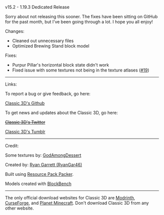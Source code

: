 v15.2 - 1.19.3 Dedicated Release

Sorry about not releasing this sooner. The fixes have been sitting on GitHub for the past month, but I've been going through a lot. I hope you all enjoy!

Changes:

- Cleaned out unnecessary files
- Optimized Brewing Stand block model

Fixes:

- Purpur Pillar's horizontal block state didn't work
- Fixed issue with some textures not being in the texture atlases ([#19](https://github.com/RyanGar46/Classic-3D/issues/19))

---

Links:

To report a bug or give feedback, go here:

[Classic 3D's Github](https://github.com/RyanGar46/Classic-3D/issues)

To get news and updates about the Classic 3D, go here:

~~[Classic 3D's Twitter](https://twitter.com/Classic_3D "No longer in use. Tumblr is now used.")~~

[Classic 3D's Tumblr](https://classic3d.tumblr.com/)

---

Credit:

Some textures by: [GodAmongDessert](https://godamongdessert.carrd.co/)

Created by: [Ryan Garrett (RyanGar46)](https://the-pink-hacker.tumblr.com/)

Built using [Resource Pack Packer](https://github.com/RyanGar46/resource-pack-packer).

Models created with [BlockBench](https://www.blockbench.net)

---

The only official download websites for Classic 3D are [Modrinth](https://modrinth.com/resourcepack/classic-3d), [CurseForge](https://www.curseforge.com/minecraft/texture-packs/classic-3d), and [Planet Minecraft](https://www.planetminecraft.com/texture-pack/classic-3d-4384051/). Don't download Classic 3D from any other website.